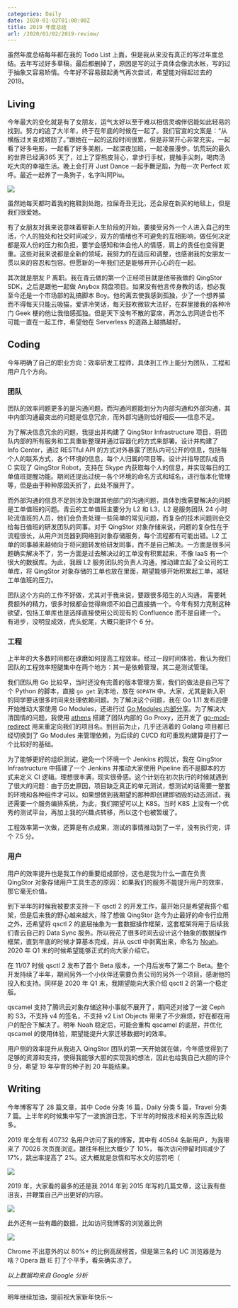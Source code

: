 ```yaml
---
categories: Daily
date: 2020-01-02T01:00:00Z
title: 2019 年度总结
url: /2020/01/02/2019-review/
---
```


虽然年度总结每年都在我的 Todo List 上面，但是我从来没有真正的写过年度总结。去年写过好多草稿，最后都删掉了，原因是写的过于具体会像流水帐，写的过于抽象又容易矫情。今年好不容易鼓起勇气再次尝试，希望能对得起过去的 2019。

## Living

今年最大的变化就是有了女朋友，运气太好以至于难以相信灵魂伴侣能如此轻易的找到。努力的追了大半年，终于在年底的时候在一起了。我们官宣的文案是：“从横版过关变成塔防了。”跟她在一起的这段时间很累，但是非常开心非常充实。一起看了好多电影，一起看了好多美剧，一起深夜加班，一起凌晨漫步。饥荒玩的最久的世界已经满365 天了，过上了穿熊皮背心，拿步行手杖，提触手尖刺，喝肉汤吃大肉的幸福生活。晚上会打开 Just Dance 一起手舞足蹈，为每一次 Perfect 欢呼。最近一起养了一条狗子，名字叫阿Piu。

![](apiu.jpg)

虽然她每天都叼着我的拖鞋到处跑，拉屎奇丑无比，还会尿在新买的地毯上，但是我们很爱她。

有了女朋友对我来说意味着崭新人生阶段的开始，要接受另外一个人进入自己的生活，个人的独处和社交时间减少，双方的情绪也不可避免的互相影响，做任何决定都是双人份的压力和负担，要学会感知和体会他人的情感，肩上的责任也变得更重。这些对我来说都是全新的领域，我努力的在适应和调整，也感谢我的女朋友一贯以来的容忍和包容。但愿新的一年我们还是能够开开心心的在一起。

其次就是朋友 P 离职。我在青云做的第一个正经项目就是他带我做的 QingStor SDK，之后是跟他一起做 Anybox 网盘项目。如果没有他言传身教的话，想必我至今还是一个市场部的乱搞脚本 Boy。他的离去使我感到孤独，少了一个想养猫而不得每天只能云吸猫，爱讲冷笑话，每天鼓吹微软大法好，在群里接我的各种冷门 Geek 梗的他让我倍感孤独。但是天下没有不散的宴席，再怎么志同道合也不可能一直在一起工作，希望他在 Serverless 的道路上越搞越好。

## Coding

今年明确了自己的职业方向：效率研发工程师，具体到工作上能分为团队，工程和用户几个方向。

### 团队

团队的效率问题更多的是沟通问题，而沟通问题能划分为内部沟通和外部沟通，其中内部沟通最突出的问题是信息冗余，而外部沟通则恰好相反——信息不足。

为了解决信息冗余的问题，我提出并构建了 QingStor Infrastructure 项目，将团队内部的所有服务和工具重新整理并通过容器化的方式来部署。设计并构建了 Info Center，通过 RESTful API 的方式对外暴露了团队内可公开的信息，包括每个人的联系方式，各个环境的信息，每个人归属的项目等。设计并指导团队成员 C 实现了 QingStor Robot，支持在 Skype 内获取每个人的信息，并实现每日的工单值班提醒功能。期间还提出过统一各个环境的命名方式和域名，进行版本化管理等，但是由于种种原因夭折了，此处不展开了。

而外部沟通的信息不足则涉及到跟其他部门的沟通问题，具体到我需要解决的问题是工单值班的问题。青云的工单值班主要分为 L2 和 L3，L2 是服务团队 24 小时轮流值班的人员，他们会负责处理一些简单的常见问题，而复杂的技术问题则会交给每日值班的研发团队的同事。对于 QingStor 对象存储来说，问题的复杂性在于流程很长，从用户浏览器到网络到对象存储服务，每个流程都有可能出错。L2 工单的同事越来越倾向于将问题转发给研发同事，而不是自己解决。一方面是很多问题确实解决不了，另一方面是过去解决过的工单没有积累起来，不像 IaaS 有一个很大的数据库。为此，我跟 L2 服务团队的负责人沟通，推动建立起了全公司的工单库，将 QingStor 对象存储的工单也放在里面，期望能够开始积累起工单，减轻工单值班的压力。

团队这个方向的工作不好做，尤其对于我来说，要跟很多陌生的人沟通， 需要耗费额外的精力，很多时候都会觉得麻烦不如自己直接搞一个。今年有努力克制这种欲望，包括工单库也是选择直接使用公司现有的 Confluence 而不是自建一个。有进步，没明显成效，虎头蛇尾，大概只能评个 6 分。

### 工程

上半年的大多数时间都在琢磨如何提高工程效率。经过一段时间体验，我认为我们团队的工程效率短腿集中在两个地方：其一是依赖管理，其二是测试管理。

我们团队用 Go 比较早，当时还没有完善的版本管理方案，我们的做法是自己写了个 Python 的脚本，直接 `go get` 到本地，放在 `GOPATH` 中。大家，尤其是新入职的同学要话很多时间来处理依赖问题。为了解决这个问题，我在 Go 1.11 发布后便开始推动大家使用 Go Modules，还进行过 [Go Modules 内部分享](https://xuanwo.io/2019/05/27/go-modules/)。为了解决大清国情的问题，我使用 [athens](https://github.com/gomods/athens) 搭建了团队内部的 Go Proxy，还开发了 [go-mod-redirect](https://github.com/Xuanwo/go-mod-redirect) 用来重定向我们的项目名。到目前为止，几乎还活着的 Golang 项目都已经切换到了 Go Modules 来管理依赖，为后续的 CI/CD 和可重现构建算是打了一个比较好的基础。

为了能够更好的组织测试，避免一个环境一个 Jenkins 的现状，我在 QingStor Infrastructure 中搭建了一个 Jenkins 并推动大家使用 Pipeline 而不是脚本的方式来定义 CI 逻辑。理想很丰满，现实很骨感。这个计划在初次执行的时候就遇到了很大的问题：由于历史原因，项目缺乏真正的单元测试，想测试的话需要一整套的环境和各种组件才可以。如果想做到我期望的那种即创建即销毁的动态测试，我还需要一个服务编排系统，为此，我们期望可以上 K8S。当时 K8S 上没有一个优秀的测试平台，再加上我的兴趣点转移，所以这个也被暂缓了。

工程效率第一次做，还算是有点成果，测试的事情推动到了一半，没有执行完，评个 7.5 分。

### 用户

用户的效率提升也是我工作的重要组成部份，这也是我为什么一直在负责 QingStor 对象存储用户工具生态的原因：如果我们的服务不能提升用户的效率，那它毫无价值。

到下半年的时候我被要求支持一下 qsctl 2 的开发工作，最开始只是希望我搭个框架，但是后来我的野心越来越大，除了想做 QingStor 迄今为止最好的命令行应用之外，还希望将 qsctl 2 的底层抽象为一套数据操作框架，这套框架将用于后续我们青云自己的 Data Sync 服务。所以我花了很多时间去设计这个抽象的数据操作框架，直到年底的时候才算基本完成，并从 qsctl 中剥离出来，命名为 [Noah](https://github.com/qingstor/noah)。2020 年 Q1 末的时候希望能够正式的向大家介绍它。

在 11/07 时候 qsctl 2 发布了首个 Beta 版本，一个月后发布了第二个 Beta。整个开发持续了半年，期间另外一个小伙伴还需要负责公司的另外一个项目，感谢他的投入和支持。同样是 2020 年 Q1 末，我期望能向大家介绍 qsctl 2 的第一个稳定版。

qscamel 支持了腾讯云对象存储这种小事就不展开了，期间还对接了一波 Ceph 的 S3，不支持 v4 的签名，不支持 v2 List Objects 带来了不少麻烦，好在都在用户的配合下解决了。明年 Noah 稳定后，可能会重构 qscamel 的底层，并优化 qscamel 的使用体验，期望能提升大家迁移数据时的效率。

用户侧的效率提升从我进入 QingStor 团队的第一天开始就在做，今年感觉得到了足够的资源和支持，使得我能够大胆的实现我的想法，因此也给我自己大胆的评个 9 分，希望 19 年孕育的种子到 20 年能结果。

## Writing

今年博客写了 28 篇文章，其中 Code 分类 16 篇，Daily 分类 5 篇，Travel 分类 7 篇。上半年的时候集中写了一波旅游日志，下半年的时候技术相关的东西比较多。

2019 年全年有 40732 名用户访问了我的博客，其中有 40584 名新用户，为我带来了 70026 次页面浏览。跟往年相比大概少了 10%， 每次访问停留时间减少了 17%，跳出率提高了 2%。这大概就是怠惰和写水文的惩罚吧（

![](pageview.png)

2019 年，大家看的最多的还是我 2014 年到 2015 年写的几篇文章，这让我有些沮丧，并鞭策自己产出更好的内容。

![](page.png)

此外还有一些有趣的数据，比如访问我博客的浏览器比例

![](browser.png)

Chrome 不出意外的以 80%+ 的比例高居榜首，但是第三名的 UC 浏览器是为啥？Opera 跟 IE 打了个平手，看来确实凉了。

*以上数据均来自 Google 分析*

---

明年继续加油，提前祝大家新年快乐～